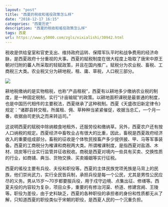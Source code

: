 ```yaml
---
layout: "post"
title: "西夏的税收和徭役政策怎么样"
date: "2018-12-17 16:15"
categories: "西夏历史"
description: "西夏的税收和徭役政策怎么样"
tags: 西夏
url: https://www.y5000.com/zgls/xixialishi/30942.html
---
```






税收是供给皇室和官吏支出、维持政府运转、保障军队平时和战争费用的经济命脉，是西夏政府十分重视的大事。西夏的赋税制度在很大程度上吸取了唐宋中原王朝对归附的蕃人所采取的轻赋政策，并且在国内推广。赋税分为农业税、畜税、工商税三大类。农业税又分为耕地税，租、庸、草税，人口税三部分。

![](https://img.y5000.com/uploads/allimg/180619/8-1P619164201555.jpg)

耕地税缴纳的是实物租税，也称“产品租税”，西夏有以耕地多少缴纳农业税的制度，是一种固定税制，实行“计亩输赋”的政策。以耕地面积课税是最普通的制度，也是中国历代相传的主要税法，西夏继承了这种税制。西夏《天盛改旧新定律令》规定：“诸郡县转交租，所属租、佣、草种种当紧紧催促，收据当总汇，一个月一番，收据由司吏执之而来转运司。”

这说明西夏的赋税中除纳粮食地租外，还服劳役和缴纳草。另外，西夏农户还有按人口纳税的规定。西夏经济中畜牧业占有很大的比重，因此，畜税是西夏政府经济收入的重要组成部分。畜税的征收是个体牧民按畜产多少提供披、甲、马等军事装备。西夏的工商税分为榷课和商税两大类。所谓榷课制度，是指西夏对盐酒、木材、烧炭等行业实行监管并征收税收。商税是西夏对境内一些具有买卖、交换性质的行业，如商铺、典当、货物交换、买卖婚姻等实行征税。

西夏的徭役主要有兵役、夫役和职役等。西夏的主体民族党项羌族是马背上的民族，他们崇尚武力，实行全民皆兵制，承担兵役是每一个公民，尤其是男性公民应尽的义务。男从15岁～70岁都要服兵役，用于戍守边境、点集出征、修缮等。西夏夫役的内容较为复杂，项目众多，重要的有修治河渠、桥道、修建宫阙、王陵等。职役为差役，由于史料缺乏，西夏的各种职役的承担者的身份和性质都无从了解，只知道西夏的职役类似于宋朝的职役，是西夏人民的一个沉重负担。
